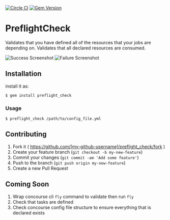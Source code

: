 [![Circle CI](https://circleci.com/gh/postazure/preflight_check.svg?style=svg)](https://circleci.com/gh/postazure/preflight_check)
[![Gem Version](https://badge.fury.io/rb/preflight_check.svg)](https://badge.fury.io/rb/preflight_check)

# PreflightCheck

Validates that you have defined all of the resources that your jobs are depending on.
Validates that all declared resources are consumed.
 
 ![Success Screenshot](https://github.com/postazure/preflight_check/blob/master/doc-support/success_use_screenshot.png "Success Use")
 ![Failure Screenshot](https://github.com/postazure/preflight_check/blob/master/doc-support/failure_use_screenshot.png "Failure Use")

## Installation

install it as:

    $ gem install preflight_check

### Usage

    $ preflight_check /path/to/config_file.yml   
 
## Contributing

1. Fork it ( https://github.com/[my-github-username]/preflight_check/fork )
2. Create your feature branch (`git checkout -b my-new-feature`)
3. Commit your changes (`git commit -am 'Add some feature'`)
4. Push to the branch (`git push origin my-new-feature`)
5. Create a new Pull Request

 
## Coming Soon

1. Wrap concourse cli `fly` command to validate then run `fly`
1. Check that tasks are defined
1. Check concourse config file structure to ensure everything that is declared exists